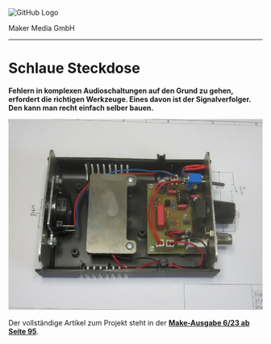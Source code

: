 ![GitHub Logo](http://www.heise.de/make/icons/make_logo.png)

Maker Media GmbH

***

# Schlaue Steckdose

**Fehlern in komplexen Audioschaltungen auf den Grund zu gehen, erfordert
die richtigen Werkzeuge. Eines davon ist der Signalverfolger. Den kann man
recht einfach selber bauen.**

![Aufmacherbild aus dem Heft](./doc/Aufmacher.jpg)

Der vollständige Artikel zum Projekt steht in der **[Make-Ausgabe 6/23 ab Seite 95](https://www.heise.de/select/make/2023/6)**.
